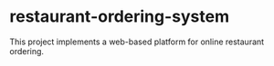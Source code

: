 # restaurant-ordering-system

This project implements a web-based platform for online restaurant ordering.
